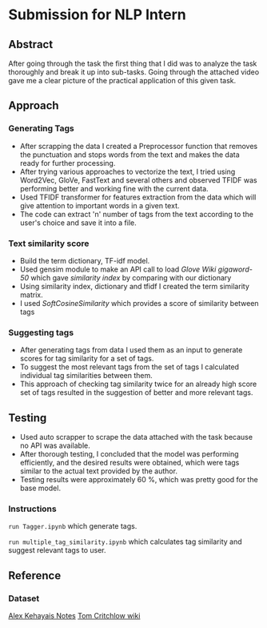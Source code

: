 # Submission for NLP Intern

## Abstract

After going through the task the first thing that I did was to analyze the task thoroughly and break it up into sub-tasks. Going through the attached video gave me a clear picture of the practical application of this given task.

## Approach

### Generating Tags
* After scrapping the data I created a Preprocessor function that removes the punctuation and stops words from the text and makes the data ready for further processing.
* After trying various approaches to vectorize the text, I tried using Word2Vec, GloVe, FastText and several others and observed TFIDF was performing better and working fine with the current data. 
* Used TFIDF transformer for features extraction from the data which will give attention to important words in a given text.
* The code can extract 'n' number of tags from the text according to the user's choice and save it into a file.

### Text similarity score
* Build the term dictionary, TF-idf model. 
* Used gensim module to make an API call to load *Glove Wiki gigaword-50* which gave *similarity index* by comparing with our dictionary
* Using similarity index, dictionary and tfidf I created the term similarity matrix.
* I used *SoftCosineSimilarity* which provides a score of similarity between tags

### Suggesting tags
* After generating tags from data I used them as an input to generate scores for tag similarity for a set of tags.
* To suggest the most relevant tags from the set of tags I calculated individual tag similarities between them.
* This approach of checking tag similarity twice for an already high score set of tags resulted in the suggestion of better and more relevant tags.


## Testing

* Used auto scrapper to scrape the data attached with the task because no API was available. 
* After thorough testing, I concluded that the model was performing efficiently, and the desired results were obtained, which were tags similar to the actual text provided by the author. 
* Testing results were approximately 60 %, which was pretty good for the base model.




### Instructions

`run Tagger.ipynb`  which generate tags.

`run multiple_tag_similarity.ipynb` which calculates tag similarity and suggest relevant tags to user.


## Reference

### Dataset 
[Alex Kehayais Notes](https://notes.alexkehayias.com/)
[Tom Critchlow wiki](https://tomcritchlow.com/wiki/)
